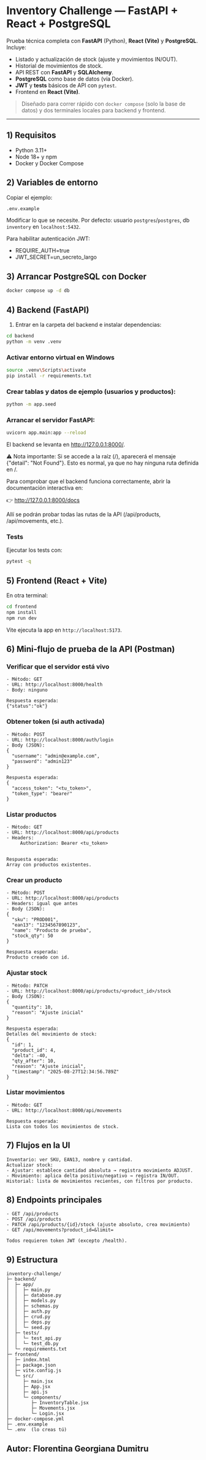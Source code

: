 # Inventory Challenge — FastAPI + React + PostgreSQL

Prueba técnica completa con **FastAPI** (Python), **React (Vite)** y **PostgreSQL**. Incluye:
- Listado y actualización de stock (ajuste y movimientos IN/OUT).
- Historial de movimientos de stock.
- API REST con **FastAPI** y **SQLAlchemy**.
- **PostgreSQL** como base de datos (vía Docker).
- **JWT** y **tests** básicos de API con `pytest`.
- Frontend en **React (Vite)**.

> Diseñado para correr rápido con `docker compose` (solo la base de datos) y dos terminales locales para backend y frontend. 

---

## 1) Requisitos
- Python 3.11+
- Node 18+ y npm
- Docker y Docker Compose

## 2) Variables de entorno
Copiar el ejemplo:
```bash
.env.example 
```
Modificar lo que se necesite. Por defecto: usuario `postgres`/`postgres`, db `inventory` en `localhost:5432`.

Para habilitar autenticación JWT:

- REQUIRE_AUTH=true
- JWT_SECRET=un_secreto_largo

## 3) Arrancar PostgreSQL con Docker
```bash
docker compose up -d db
```

## 4) Backend (FastAPI)
1. Entrar en la carpeta del backend e instalar dependencias:

```bash
cd backend
python -m venv .venv
```
### Activar entorno virtual en Windows

```bash
source .venv\Scripts\activate
pip install -r requirements.txt
```

### Crear tablas y datos de ejemplo (usuarios y productos):

```bash
python -m app.seed
```
### Arrancar el servidor FastAPI:

```bash
uvicorn app.main:app --reload
```
El backend se levanta en http://127.0.0.1:8000/.

⚠️ Nota importante:
Si se accede a la raíz (/), aparecerá el mensaje {"detail": "Not Found"}. Esto es normal, ya que no hay ninguna ruta definida en /.

Para comprobar que el backend funciona correctamente, abrir la documentación interactiva en:

👉 http://127.0.0.1:8000/docs

Allí se podrán probar todas las rutas de la API (/api/products, /api/movements, etc.).

### Tests

Ejecutar los tests con:

```bash
pytest -q
```

## 5) Frontend (React + Vite)
En otra terminal:
```bash
cd frontend
npm install
npm run dev
```
Vite ejecuta la app en `http://localhost:5173`.

## 6) Mini-flujo de prueba de la API (Postman)


### Verificar que el servidor está vivo
```
- Método: GET
- URL: http://localhost:8000/health
- Body: ninguno

Respuesta esperada:
{"status":"ok"}
```

### Obtener token (si auth activada)
```
- Método: POST
- URL: http://localhost:8000/auth/login
- Body (JSON):
{
  "username": "admin@example.com",
  "password": "admin123"
}

Respuesta esperada:
{
  "access_token": "<tu_token>",
  "token_type": "bearer"
}
```

### Listar productos
```
- Método: GET
- URL: http://localhost:8000/api/products
- Headers:
     Authorization: Bearer <tu_token>


Respuesta esperada:
Array con productos existentes.
```

### Crear un producto
```
- Método: POST
- URL: http://localhost:8000/api/products
- Headers: igual que antes
- Body (JSON):
{
  "sku": "PROD001",
  "ean13": "1234567890123",
  "name": "Producto de prueba",
  "stock_qty": 50
}

Respuesta esperada:
Producto creado con id.
```

### Ajustar stock
```
- Método: PATCH
- URL: http://localhost:8000/api/products/<product_id>/stock
- Body (JSON):
{
  "quantity": 10,
  "reason": "Ajuste inicial"
}

Respuesta esperada:
Detalles del movimiento de stock:
{
  "id": 1,
  "product_id": 4,
  "delta": -40,
  "qty_after": 10,
  "reason": "Ajuste inicial",
  "timestamp": "2025-08-27T12:34:56.789Z"
}
```

### Listar movimientos
```
- Método: GET
- URL: http://localhost:8000/api/movements

Respuesta esperada:
Lista con todos los movimientos de stock.
```

## 7) Flujos en la UI
```
Inventario: ver SKU, EAN13, nombre y cantidad.
Actualizar stock:
- Ajustar: establece cantidad absoluta → registra movimiento ADJUST.
- Movimiento: aplica delta positivo/negativo → registra IN/OUT.
Historial: lista de movimientos recientes, con filtros por producto.

```
## 8) Endpoints principales 
```
- GET /api/products
- POST /api/products
- PATCH /api/products/{id}/stock (ajuste absoluto, crea movimiento)
- GET /api/movements?product_id=&limit=

Todos requieren token JWT (excepto /health).

```

## 9) Estructura
```
inventory-challenge/
├─ backend/
│  ├─ app/
│  │  ├─ main.py
│  │  ├─ database.py
│  │  ├─ models.py
│  │  ├─ schemas.py
│  │  ├─ auth.py
│  │  ├─ crud.py
│  │  ├─ deps.py
│  │  └─ seed.py
│  ├─ tests/
│  │  └─ test_api.py
│  │  └─ test_db.py
│  └─ requirements.txt
├─ frontend/
│  ├─ index.html
│  ├─ package.json
│  ├─ vite.config.js
│  └─ src/
│     ├─ main.jsx
│     ├─ App.jsx
│     ├─ api.js
│     └─ components/
│        ├─ InventoryTable.jsx
│        ├─ Movements.jsx
│        └─ Login.jsx
├─ docker-compose.yml
├─ .env.example
└─ .env  (lo creas tú)
```
## Autor: Florentina Georgiana Dumitru

